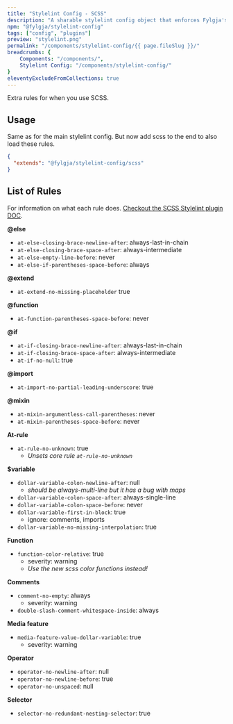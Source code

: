 ```yaml
---
title: "Stylelint Config - SCSS"
description: "A sharable stylelint config object that enforces Fylgja's SCSS/SASS CSS rules."
npm: "@fylgja/stylelint-config"
tags: ["config", "plugins"]
preview: "stylelint.png"
permalink: "/components/stylelint-config/{{ page.fileSlug }}/"
breadcrumbs: {
    Components: "/components/",
    Stylelint Config: "/components/stylelint-config/"
}
eleventyExcludeFromCollections: true
---
```


Extra rules for when you use SCSS.

## Usage

Same as for the main stylelint config.
But now add scss to the end to also load these rules.

```json
{
  "extends": "@fylgja/stylelint-config/scss"
}
```

## List of Rules

For information on what each rule does.
[Checkout the SCSS Stylelint plugin DOC](https://github.com/kristerkari/stylelint-scss/blob/master/src/rules).

**@else**

- `at-else-closing-brace-newline-after`: always-last-in-chain
- `at-else-closing-brace-space-after`: always-intermediate
- `at-else-empty-line-before`: never
- `at-else-if-parentheses-space-before`: always

**@extend**

- `at-extend-no-missing-placeholder` true

**@function**

- `at-function-parentheses-space-before`: never

**@if**

- `at-if-closing-brace-newline-after`: always-last-in-chain
- `at-if-closing-brace-space-after`: always-intermediate
- `at-if-no-null`: true

**@import**

- `at-import-no-partial-leading-underscore`: true

**@mixin**

- `at-mixin-argumentless-call-parentheses`: never
- `at-mixin-parentheses-space-before`: never

**At-rule**

- `at-rule-no-unknown`: true
  - _Unsets core rule `at-rule-no-unknown`_

**$variable**

- `dollar-variable-colon-newline-after`: null
  - _should be always-multi-line but it has a bug with maps_
- `dollar-variable-colon-space-after`: always-single-line
- `dollar-variable-colon-space-before`: never
- `dollar-variable-first-in-block`: true
  - ignore: comments, imports
- `dollar-variable-no-missing-interpolation`: true

**Function**

- `function-color-relative`: true
  - severity: warning
  - _Use the new scss color functions instead!_

**Comments**

- `comment-no-empty`: always
  - severity: warning
- `double-slash-comment-whitespace-inside`: always

**Media feature**

- `media-feature-value-dollar-variable`: true
  - severity: warning

**Operator**

- `operator-no-newline-after`: null
- `operator-no-newline-before`: true
- `operator-no-unspaced`: null

**Selector**

- `selector-no-redundant-nesting-selector`: true
